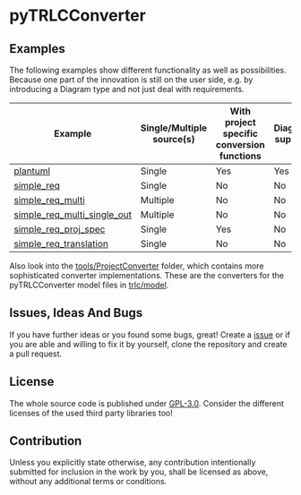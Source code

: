 # pyTRLCConverter <!-- omit in toc -->

## Examples

The following examples show different functionality as well as possibilities. Because one part of the innovation is still on the user side, e.g. by introducing a Diagram type and not just deal with requirements.

| Example | Single/Multiple source(s) | With project specific conversion functions | Diagram support | Single output document | Translation |
| ------- | ------------------------- | ------------------------------------------ | --------------- | ---------------------- | ----------- |
| [plantuml](./plantuml/) | Single | Yes | Yes | No | No |
| [simple_req](./simple_req/) | Single | No | No | No | No |
| [simple_req_multi](./simple_req_multi/) | Multiple | No | No | No | No |
| [simple_req_multi_single_out](./simple_req_multi_single_out/) | Multiple | No | No | Yes | No |
| [simple_req_proj_spec](./simple_req/) | Single | Yes | No | No | No |
| [simple_req_translation](./simple_req_translation/) | Single | No | No | No | Yes |

Also look into the [tools/ProjectConverter](../tools/ProjectConverter) folder, which contains
more sophisticated converter implementations. These are the converters for the pyTRLCConverter
model files in [trlc/model](../trlc/model/).

## Issues, Ideas And Bugs

If you have further ideas or you found some bugs, great! Create a [issue](https://github.com/NewTec-GmbH/pyTRLCConverter/issues) or if you are able and willing to fix it by yourself, clone the repository and create a pull request.

## License

The whole source code is published under [GPL-3.0](https://github.com/NewTec-GmbH/pyTRLCConverter/blob/main/LICENSE).
Consider the different licenses of the used third party libraries too!

## Contribution

Unless you explicitly state otherwise, any contribution intentionally submitted for inclusion in the work by you, shall be licensed as above, without any additional terms or conditions.
